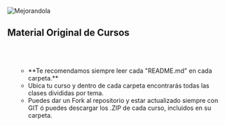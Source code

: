 ![Mejorandola](http://miguelnieva.com/img/mejorandola-grande.png)


## Material Original de Cursos

<ul>
<br />
<br />
<ul>
<li>**Te recomendamos siempre leer cada "README.md" en cada carpeta.**</li>

<li>Ubica tu curso y dentro de cada carpeta encontrarás todas las clases divididas por tema.</li>

<li>Puedes dar un Fork al repositorio y estar actualizado siempre con GIT ó puedes descargar los .ZIP de cada curso, incluidos
en su carpeta.</li>
</li>
